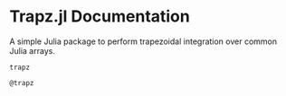# Trapz.jl Documentation

A simple Julia package to perform trapezoidal integration over common Julia
arrays.


```@docs
trapz
```

```@docs
@trapz
```
